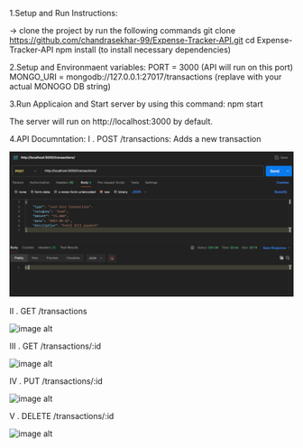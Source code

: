 1.Setup and Run Instructions:

-> clone the project by run the following commands
    git clone https://github.com/chandrasekhar-99/Expense-Tracker-API.git
    cd Expense-Tracker-API
    npm install (to install necessary dependencies)

2.Setup and Environmaent variables:
  PORT = 3000 (API will run on this port)
  MONGO_URI = mongodb://127.0.0.1:27017/transactions (replave with your actual MONOGO DB string)

3.Run Applicaion and Start server by using this command:
  npm start 

The server will run on http://localhost:3000 by default.


4.API Documntation:
  I . POST /transactions: Adds a new transaction

  ![image alt](https://github.com/chandrasekhar-99/Expense-Tracker-API/blob/c5fc75a3482fac34b3a31891c22292f566905811/post%20transaction.png) 
  
  II . GET /transactions

   ![image alt]() 
   
  III . GET /transactions/:id

   ![image alt]() 
   
  IV . PUT /transactions/:id

   ![image alt]() 
   
  V . DELETE /transactions/:id

   ![image alt]() 

   
   
